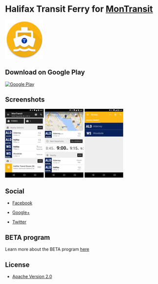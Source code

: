 # Halifax Transit Ferry for [MonTransit](https://github.com/mtransitapps/mtransit-for-android)

<img width="25%" height="25%" src="https://raw.githubusercontent.com/mtransitapps/ca-halifax-transit-ferry-android/master/pub/hi-res-app-icon.png"/>

## Download on Google Play

[![Google Play](https://developer.android.com/images/brand/en_app_rgb_wo_60.png)](https://play.google.com/store/apps/details?id=org.mtransit.android.ca_halifax_transit_ferry)

## Screenshots

<img width="25%" height="25%" src="https://raw.githubusercontent.com/mtransitapps/ca-halifax-transit-ferry-android/master/pub/screenshot-phone-1.png"/>
<img width="25%" height="25%" src="https://raw.githubusercontent.com/mtransitapps/ca-halifax-transit-ferry-android/master/pub/screenshot-phone-2.png"/>
<img width="25%" height="25%" src="https://raw.githubusercontent.com/mtransitapps/ca-halifax-transit-ferry-android/master/pub/screenshot-phone-3.png"/>

## Social

* [Facebook](https://www.facebook.com/MonTransit)

* [Google+](http://gplus.to/MonTransit/)

* [Twitter](https://twitter.com/montransit)

## BETA program

Learn more about the BETA program [here](https://github.com/mtransitapps/mtransit-for-android/wiki/BETA)

## License

* [Apache Version 2.0](http://www.apache.org/licenses/LICENSE-2.0.html)
